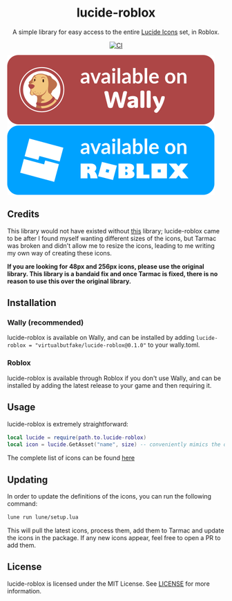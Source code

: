 <div align="center">

# lucide-roblox

A simple library for easy access to the entire [Lucide Icons](https://lucide.dev/icons/) set, in Roblox.

[![CI](https://github.com/virtualbutfake/lucide-roblox/actions/workflows/ci.yaml/badge.svg)](https://github.com/virtualbutfake/lucide-roblox/actions)
</div>

[![Wally](./assets/wally-badge.svg)](https://wally.run/package/virtualbutfake/lucide-roblox)
[![Roblox](./assets/roblox-badge.svg)](https://github.com/virtualbutfake/lucide-roblox/releases/)

## Credits
This library would not have existed without [this](https://github.com/latte-soft/lucide-roblox) library; lucide-roblox came to be after I found myself wanting different sizes of the icons, but Tarmac was broken and didn't allow me to resize the icons, leading to me writing my own way of creating these icons.

**If you are looking for 48px and 256px icons, please use the original library. This library is a bandaid fix and once Tarmac is fixed, there is no reason to use this over the original library.**

## Installation
### Wally (recommended)
lucide-roblox is available on Wally, and can be installed by adding ``lucide-roblox = "virtualbutfake/lucide-roblox@0.1.0"`` to your wally.toml.

### Roblox
lucide-roblox is available through Roblox if you don't use Wally, and can be installed by adding the latest release to your game and then requiring it.

## Usage
lucide-roblox is extremely straightforward:
```lua
local lucide = require(path.to.lucide-roblox)
local icon = lucide.GetAsset("name", size) -- conveniently mimics the original lucide-roblox API, so you can easily port your code back later
```

The complete list of icons can be found [here](./md/icon-index.md)

## Updating
In order to update the definitions of the icons, you can run the following command:
```bash
lune run lune/setup.lua
```
This will pull the latest icons, process them, add them to Tarmac and update the icons in the package. If any new icons appear, feel free to open a PR to add them.

## License
lucide-roblox is licensed under the MIT License. See [LICENSE](./LICENSE.md) for more information.
